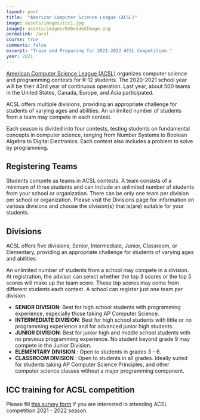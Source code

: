 ```yaml
---
layout: post
title:  "American Computer Science League (ACSL)"
image: assets/images/icc1.jpg
image2: assets/images/EmbeddedImage.png
permalink: /acsl
course: true
comments: false
excerpt: "Train and Preparing for 2021-2022 ACSL Competition."
year: 2021
---
```


[American Computer Science League (ACSL)](https://www.acsl.org/) organizes computer science and programming contests for K-12 students.
The 2020-2021 school year will be their 43rd year of continuous operation. Last year, about 500 teams in the United States, Canada, Europe, and Asia participated.



ACSL offers multiple divisions, providing an appropriate challenge for students of varying ages and abilities. An unlimited number of students from a team may compete in each contest.

Each season is divided into four contests, testing students on fundamental concepts in computer science, ranging from Number Systems to Boolean Algebra to Digital Electronics. Each contest also includes a problem to solve by programming.

## Registering Teams
Students compete as teams in ACSL contests. A team consists of a minimum of three students and can include an unlimited number of students from your school or organization. There can be only one team per division per school or organization. Please visit the Divisions page for information on various divisions and choose the division(s) that is(are) suitable for your students.


## Divisions

ACSL offers five divisions, Senior, Intermediate, Junior, Classroom, or Elementary, providing an appropriate challenge for students of varying ages and abilities.

An unlimited number of students from a school may compete in a division. At registration, the advisor can select whether the top 3 scores or the top 5 scores will make up the team score. These top scores may come from different students each contest. A school can register just one team per division.


* **SENIOR DIVISION**: Best for high school students with programming experience, especially those taking AP Computer Science.
* **INTERMEDIATE DIVISION**: Best for high school students with little or no programming experience and for advanced junior high students.
* **JUNIOR DIVISION**: Best for junior high and middle school students with no previous programming experience. No student beyond grade 9 may compete in the Junior Division.
* **ELEMENTARY DIVISION** : Open to students in grades 3 - 6.
* **CLASSROOM DIVISION** : Open to students in all grades. Ideally suited for students taking AP Computer Science Principles, and other computer science classes without a major programming component.

## ICC training for ACSL competition

Please fill [this survey form](https://forms.gle/G7gAhVgqa3RVUQZ98)  if you are interested in attending ACSL competition 2021 - 2022 season.


<br/>
